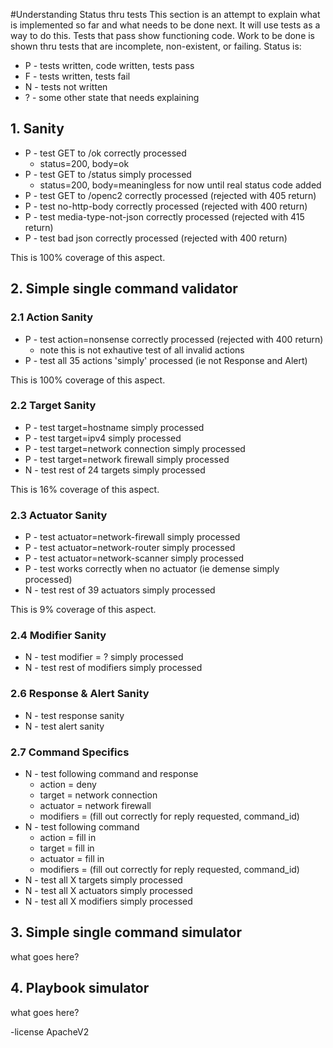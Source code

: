 #Understanding Status thru tests
This section is an attempt to explain what is implemented so far 
and what needs to be done next.
It will use tests as a way to do this.
Tests that pass show functioning code.
Work to be done is shown thru tests that are incomplete, non-existent, or failing.
Status is:
- P - tests written, code written, tests pass
- F - tests written, tests fail
- N - tests not written
- ? - some other state that needs explaining

## 1. Sanity

- P - test GET to /ok correctly processed
   * status=200, body=ok
- P - test GET to /status simply processed 
   * status=200, body=meaningless for now until real status code added
- P - test GET to /openc2 correctly processed (rejected with 405 return)
- P - test no-http-body correctly processed (rejected with 400 return)
- P - test media-type-not-json correctly processed (rejected with 415 return)
- P - test bad json correctly processed (rejected with 400 return)

This is 100% coverage of this aspect.

## 2. Simple single command validator

### 2.1 Action Sanity
- P - test action=nonsense correctly processed (rejected with 400 return)
   * note this is not exhautive test of all invalid actions
- P - test all 35 actions 'simply' processed (ie not Response and Alert)

This is 100% coverage of this aspect.

### 2.2 Target Sanity
- P - test target=hostname simply processed
- P - test target=ipv4 simply processed
- P - test target=network connection simply processed
- P - test target=network firewall simply processed
- N - test rest of 24 targets simply processed

This is 16% coverage of this aspect.

### 2.3 Actuator Sanity
- P - test actuator=network-firewall simply processed
- P - test actuator=network-router simply processed
- P - test actuator=network-scanner simply processed
- P - test works correctly when no actuator (ie demense simply processed)
- N - test rest of 39 actuators simply processed

This is 9% coverage of this aspect.

### 2.4 Modifier Sanity
- N - test modifier = ? simply processed
- N - test rest of modifiers simply processed

### 2.6 Response & Alert Sanity
- N - test response sanity
- N - test alert sanity

### 2.7 Command Specifics
- N - test following command and response
   * action =  deny
   * target = network connection
   * actuator = network firewall
   * modifiers = (fill out correctly for reply requested, command_id)
- N - test following command
   * action =  fill in
   * target = fill in
   * actuator = fill in
   * modifiers = (fill out correctly for reply requested, command_id)
- N - test all X targets simply processed
- N - test all X actuators simply processed
- N - test all X modifiers simply processed

## 3. Simple single command simulator
what goes here?

## 4. Playbook simulator
what goes here?

-license ApacheV2 
